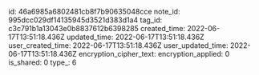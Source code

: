 id: 46a6985a6802481cb8f7b90635048cce
note_id: 995dcc029df14135945d3521d383d1a4
tag_id: c3c791b1a13043e0b8837612b6398285
created_time: 2022-06-17T13:51:18.436Z
updated_time: 2022-06-17T13:51:18.436Z
user_created_time: 2022-06-17T13:51:18.436Z
user_updated_time: 2022-06-17T13:51:18.436Z
encryption_cipher_text: 
encryption_applied: 0
is_shared: 0
type_: 6